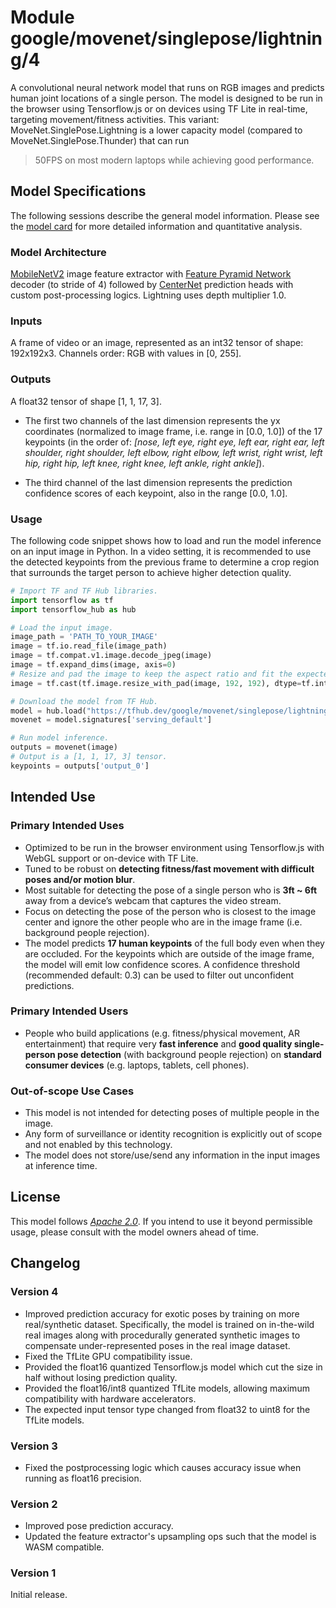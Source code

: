 # Module google/movenet/singlepose/lightning/4

A convolutional neural network model that runs on RGB images and predicts human
joint locations of a single person. The model is designed to be run in the
browser using Tensorflow.js or on devices using TF Lite in real-time, targeting
movement/fitness activities. This variant: MoveNet.SinglePose.Lightning is a
lower capacity model (compared to MoveNet.SinglePose.Thunder) that can run
>50FPS on most modern laptops while achieving good performance.

<!-- asset-path: internal -->
<!-- task: image-pose-detection -->
<!-- fine-tunable: false -->
<!-- format: saved_model_2 -->
<!-- network-architecture: mobilenet-v2 -->
<!-- colab: https://colab.research.google.com/github/tensorflow/docs/blob/master/site/en/hub/tutorials/movenet.ipynb -->

## Model Specifications

The following sessions describe the general model information. Please see the
[model card](https://storage.googleapis.com/movenet/MoveNet.SinglePose%20Model%20Card.pdf)
for more detailed information and quantitative analysis.

### Model Architecture

[MobileNetV2](https://arxiv.org/abs/1801.04381) image feature extractor with
[Feature Pyramid Network](https://arxiv.org/abs/1612.03144) decoder (to stride
of 4) followed by [CenterNet](https://arxiv.org/abs/1904.07850) prediction heads
with custom post-processing logics. Lightning uses depth multiplier 1.0.

### Inputs

A frame of video or an image, represented as an int32 tensor of shape:
192x192x3. Channels order: RGB with values in [0, 255].

### Outputs

A float32 tensor of shape [1, 1, 17, 3].

*   The first two channels of the last dimension represents the yx coordinates
    (normalized to image frame, i.e. range in [0.0, 1.0]) of the 17 keypoints
    (in the order of: *[nose, left eye, right eye, left ear, right ear, left
    shoulder, right shoulder, left elbow, right elbow, left wrist, right wrist,
    left hip, right hip, left knee, right knee, left ankle, right ankle]*).

*   The third channel of the last dimension represents the prediction confidence
    scores of each keypoint, also in the range [0.0, 1.0].

### Usage

The following code snippet shows how to load and run the model inference on an
input image in Python. In a video setting, it is recommended to use the detected
keypoints from the previous frame to determine a crop region that surrounds the
target person to achieve higher detection quality.

```python
# Import TF and TF Hub libraries.
import tensorflow as tf
import tensorflow_hub as hub

# Load the input image.
image_path = 'PATH_TO_YOUR_IMAGE'
image = tf.io.read_file(image_path)
image = tf.compat.v1.image.decode_jpeg(image)
image = tf.expand_dims(image, axis=0)
# Resize and pad the image to keep the aspect ratio and fit the expected size.
image = tf.cast(tf.image.resize_with_pad(image, 192, 192), dtype=tf.int32)

# Download the model from TF Hub.
model = hub.load("https://tfhub.dev/google/movenet/singlepose/lightning/4")
movenet = model.signatures['serving_default']

# Run model inference.
outputs = movenet(image)
# Output is a [1, 1, 17, 3] tensor.
keypoints = outputs['output_0']
```

## Intended Use

### Primary Intended Uses

*   Optimized to be run in the browser environment using Tensorflow.js with
    WebGL support or on-device with TF Lite.
*   Tuned to be robust on **detecting fitness/fast movement with difficult poses
    and/or motion blur**.
*   Most suitable for detecting the pose of a single person who is **3ft ~ 6ft**
    away from a device’s webcam that captures the video stream.
*   Focus on detecting the pose of the person who is closest to the image center
    and ignore the other people who are in the image frame (i.e. background
    people rejection).
*   The model predicts **17 human keypoints** of the full body even when they
    are occluded. For the keypoints which are outside of the image frame, the
    model will emit low confidence scores. A confidence threshold (recommended
    default: 0.3) can be used to filter out unconfident predictions.

### Primary Intended Users

*   People who build applications (e.g. fitness/physical movement, AR
    entertainment) that require very **fast inference** and **good quality
    single-person pose detection** (with background people rejection) on
    **standard consumer devices** (e.g. laptops, tablets, cell phones).

### Out-of-scope Use Cases

*   This model is not intended for detecting poses of multiple people in the
    image.
*   Any form of surveillance or identity recognition is explicitly out of scope
    and not enabled by this technology.
*   The model does not store/use/send any information in the input images at
    inference time.

## License

This model follows [*Apache 2.0*](https://www.apache.org/licenses/LICENSE-2.0).
If you intend to use it beyond permissible usage, please consult with the model
owners ahead of time.

## Changelog

### Version 4

*   Improved prediction accuracy for exotic poses by training on more
    real/synthetic dataset. Specifically, the model is trained on in-the-wild
    real images along with procedurally generated synthetic images to compensate
    under-represented poses in the real image dataset.
*   Fixed the TfLite GPU compatibility issue.
*   Provided the float16 quantized Tensorflow.js model which cut the size in
    half without losing prediction quality.
*   Provided the float16/int8 quantized TfLite models, allowing maximum
    compatibility with hardware accelerators.
*   The expected input tensor type changed from float32 to uint8 for the
    TfLite models.

### Version 3
*   Fixed the postprocessing logic which causes accuracy issue when running as
    float16 precision.

### Version 2
*   Improved pose prediction accuracy.
*   Updated the feature extractor's upsampling ops such that the model is WASM
    compatible.

### Version 1
Initial release.
